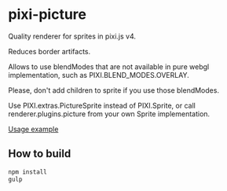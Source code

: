 # pixi-picture

Quality renderer for sprites in pixi.js v4.

Reduces border artifacts.

Allows to use blendModes that are not available in pure webgl implementation, such as PIXI.BLEND_MODES.OVERLAY.

Please, don't add children to sprite if you use those blendModes.

Use PIXI.extras.PictureSprite instead of PIXI.Sprite, or call renderer.plugins.picture from your own Sprite implementation.

[Usage example](https://pixijs.github.io/examples/index.html?s=picture&f=overlay.js&title=Overlay&plugins=pixi-picture&v=)

## How to build

```bash
npm install
gulp
```
